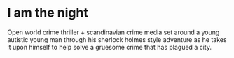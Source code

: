 # I am the night
Open world crime thriller + scandinavian crime media set around a young autistic young man through his sherlock holmes style adventure as he takes it upon himself to help solve a gruesome crime that has plagued a city. 
